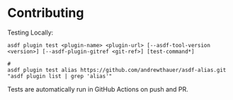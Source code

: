 # Contributing

Testing Locally:

```shell
asdf plugin test <plugin-name> <plugin-url> [--asdf-tool-version <version>] [--asdf-plugin-gitref <git-ref>] [test-command*]

#
asdf plugin test alias https://github.com/andrewthauer/asdf-alias.git "asdf plugin list | grep 'alias'"
```

Tests are automatically run in GitHub Actions on push and PR.
